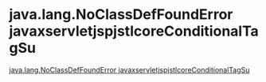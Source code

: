 # java.lang.NoClassDefFoundError javaxservletjspjstlcoreConditionalTagSu
[java.lang.NoClassDefFoundError javaxservletjspjstlcoreConditionalTagSu](https://aiwithcloud.com/2022/09/19/java-lang-noclassdeffounderror_javaxservletjspjstlcoreconditionaltagsu/)